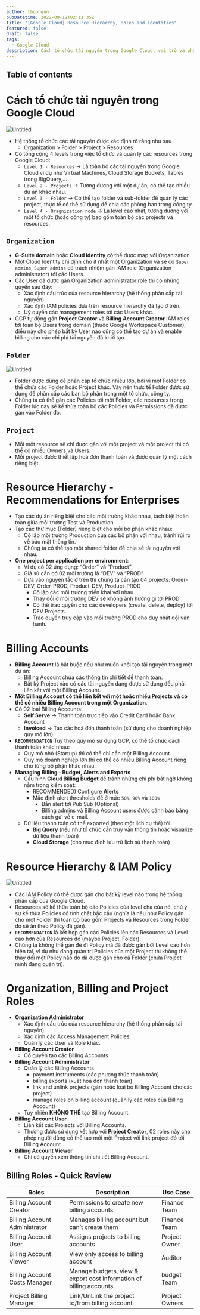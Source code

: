 ```yaml
---
author: thuongnn
pubDatetime: 2022-09-12T02:11:35Z
title: "[Google Cloud] Resource Hierarchy, Roles and Identities"
featured: false
draft: false
tags:
  - Google Cloud
description: Cách tổ chức tài nguyên trong Google Cloud, vai trò và phân quyền.
---
```


## Table of contents

# Cách tổ chức tài nguyên trong Google Cloud

![Untitled](https://github.com/user-attachments/assets/47b3131b-4397-42e8-b5ed-59274a05df5c)

- Hệ thống tổ chức các tài nguyên được xác định rõ ràng như sau
    - Organization > Folder > Project > Resources
- Có tổng cộng 4 levels trong việc tổ chức và quản lý các resources trong Google Cloud:
    - `Level 1 - Resources` → Là toàn bộ các tài nguyên trong Google Cloud ví dụ như Virtual Machines, Cloud Storage Buckets, Tables trong BigQuery,…
    - `Level 2 - Projects` → Tương đương với một dự án, có thể tạo nhiều dự án khác nhau.
    - `Level 3 - Folder` → Có thể tạo folder và sub-folder để quản lý các project, thực tế có thể sử dụng để chia các phòng ban trong công ty.
    - `Level 4 - Oragnization node` → Là level cao nhất, tương đương với một tổ chức (hoặc công ty) bao gồm toàn bộ các projects và resources.

## **`Organization`**

- **G-Suite domain** hoặc **Cloud Identity** có thể được map với Organization.
- Một Cloud Identity chỉ định cho ít nhất một Organization và sẽ có `Super admins`, `Super admins` có trách nhiệm gán IAM role (Organization administrator) tới các Users.
- Các User đã được gán Organization administrator role thì có những quyền sau đây:
    - Xác định cấu trúc của resource hierarchy (hệ thống phân cấp tài nguyên)
    - Xác định IAM policies dựa trên resource hierarchy đã tạo ở trên.
    - Uỷ quyền các management roles tới các Users khác.
- GCP tự động gán **Project Creator** và **Billing Account Creator** IAM roles tới toàn bộ Users trong domain (thuộc Google Workspace Customer), điều này cho phép bất kỳ User nào cũng có thể tạo dự án và enable billing cho các chi phí tài nguyên đã khởi tạo.

## **`Folder`**

![Untitled](https://github.com/user-attachments/assets/851603e4-cee5-49cd-8c81-a5c9ea9a5807)

- Folder được dùng để phân cấp tổ chức nhiều lớp, bởi vì một Folder có thể chứa các Folder hoặc Project khác. Vậy nên thực tế Folder được sử dụng để phân cấp các ban bộ phận trong một tổ chức, công ty.
- Chúng ta có thể gán các Policies tới một Folder, các resources trong Folder lúc này sẽ kế thừa toàn bộ các Policies và Permissions đã được gán vào Folder đó.

## **`Project`**

- Mỗi một resource sẽ chỉ được gắn với một project và một project thì có thể có nhiều Owners và Users.
- Mỗi project được thiết lập hoá đơn thanh toán và được quản lý một cách riêng biệt.

# **Resource Hierarchy - Recommendations for Enterprises**

- Tạo các dự án riêng biệt cho các môi trường khác nhau, tách biệt hoàn toàn giữa môi trường Test và Production.
- Tạo các thư mục (Folder) riêng biệt cho mỗi bộ phận khác nhau:
    - Cô lập môi trường Production của các bộ phận với nhau, tránh rủi ro về bảo mật thông tin.
    - Chúng ta có thể tạo một shared folder để chia sẻ tài nguyên với nhau.
- **One project per application per environment**:
    - Ví dụ có 02 ứng dụng: “Order” và “Product”
    - Giả sử cần có 02 môi trường là “DEV” và “PROD”
    - Dựa vào nguyên tắc ở trên thì chúng ta cần tạo 04 projects: Order-DEV, Order-PROD, Product-DEV, Product-PROD
        - Cô lập các môi trường triển khai với nhau
        - Thay đổi ở môi trường DEV sẽ không ảnh hưởng gì tới PROD
        - Có thể trao quyền cho các developers (create, delete, deploy) tới DEV Projects.
        - Trao quyền truy cập vào môi trường PROD cho duy nhất đội vận hành.

# **Billing Accounts**

- **Billing Account** là bắt buộc nếu như muốn khởi tạo tài nguyên trong một dự án:
    - Billing Account chứa các thông tin chi tiết để thanh toán.
    - Bất kỳ Project nào có các tài nguyên đang được sử dụng đều phải liên kết với một Billing Account.
- **Một Billing Account có thể liên kết với một hoặc nhiều Projects và có thể có nhiều Billing Account trong một Organization**.
- Có 02 loại Billing Accounts:
    - **Self Serve** → Thanh toán trực tiếp vào Credit Card hoặc Bank Account
    - **Invoiced** → Tạo các hoá đơn thanh toán (sử dụng cho doanh nghiệp quy mô lớn)
- **`RECOMMENDATION`** Tuỳ theo quy mô sử dụng GCP, có thể tổ chức cách thanh toán khác nhau:
    - Quy mô nhỏ (Startup) thì có thể chỉ cần một Billing Account.
    - Quy mô doanh nghiệp lớn thì có thể có nhiều Billing Account riêng cho từng bộ phận khác nhau.
- **Managing Billing - Budget, Alerts and Exports**
    - Cấu hình **Cloud Billing Budget** để tránh những chi phí bất ngờ không nằm trong kiểm soát:
        - RECOMMENDED) Configure **Alerts**
        - Mặc định alert thresholds để ở mức `50%`, `90%` và `100%`
            - Bắn alert tới Pub Sub (Optional)
            - Billing admins và Billing Account users được cảnh báo bằng cách gửi về e-mail.
    - Dữ liệu thanh toán có thể exported (theo một lịch cụ thể) tới:
        - **Big Query** (nếu như tổ chức cần truy vấn thông tin hoặc visualize dữ liệu thanh toán)
        - **Cloud Storage** (cho mục đích lưu trữ lịch sử thanh toán)

# **Resource Hierarchy & IAM Policy**

![Untitled](https://github.com/user-attachments/assets/46b7877a-8ae3-4436-bd88-42aaf8d34a44)

- Các IAM Policy có thể được gán cho bất kỳ level nào trong hệ thống phân cấp của Google Cloud.
- Resources sẽ kế thừa toàn bộ các Policies của level cha của nó, chú ý sự kế thừa Policies có tính chất bắc cầu (nghĩa là nếu như Policy gán cho một Folder thì toàn bộ bao gồm Projects và Resources trong Folder đó sẽ ăn theo Policy đã gán).
- **`RECOMMENDATION`** là kết hợp gán các Policies lên các Resources và Level cao hơn của Resources đó (maybe Project, Folder).
- Chúng ta không thể gán đè đi Policy mà đã được gán bởi Level cao hơn hiện tại, ví dụ như đang quản trị Policies của một Project thì không thể thay đổi một Policy nào đó đã được gán cho cả Folder (chứa Project mình đang quản trị).

# **Organization, Billing and Project Roles**

- **Organization Administrator**
    - Xác định cấu trúc của resource hierarchy (hệ thống phân cấp tài nguyên)
    - Xác định các Access Management Policies.
    - Quản lý các User và Role khác.
- **Billing Account Creator**
    - Có quyền tạo các Billing Accounts
- **Billing Account Administrator**
    - Quản lý các Billing Accounts
        - payment instruments (các phương thức thanh toán)
        - billing exports (xuất hoá đơn thanh toán)
        - link and unlink projects (gán hoặc loại bỏ Billing Account cho các project)
        - manage roles on billing account (quản lý các roles của Billing Account)
    - Tuy nhiên **KHÔNG THỂ** tạo Billing Account.
- **Billing Account User**
    - Liên kết các Projects với Billing Accounts.
    - Thường được sử dụng kết hợp với **Project Creator**, 02 roles này cho phép người dùng có thể tạo mới một Project với link project đó tới Billing Account.
- **Billing Account Viewer**
    - Chỉ có quyền xem thông tin chi tiết Billing Account.

## **Billing Roles - Quick Review**

| Roles | Description | Use Case |
| --- | --- | --- |
| Billing Account Creator | Permissions to create new billing accounts | Finance Team |
| Billing Account Administrator | Manages billing account but can’t create them | Finance Team |
| Billing Account User | Assigns projects to billing accounts | Project Owner |
| Billing Account Viewer | View only access to billing account | Auditor |
| Billing Account Costs Manager | Manage budgets, view & export cost information of billing accounts | budget Team |
| Project Billing Manager | Link/UnLink the project to/from billing account | Project Owners |

